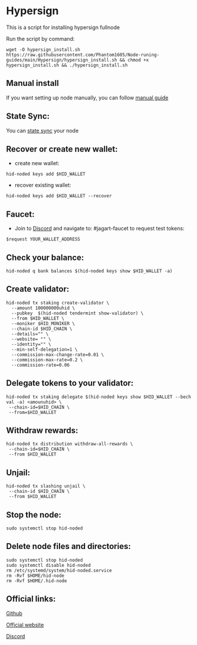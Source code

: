 # Hypersign
This is a script for installing hypersign fullnode

Run the script by command:
```
wget -O hypersign_install.sh https://raw.githubusercontent.com/Phantom1605/Node-runing-guides/main/Hypersign/hypersign_install.sh && chmod +x hypersign_install.sh && ./hypersign_install.sh
```
## Manual install
If you want setting up node manually, you can follow [manual guide](https://github.com/Phantom1605/Node-runing-guides/blob/main/Hypersign/Hypersign-Testnet.md)

## State Sync:
You can [state sync](https://github.com/Phantom1605/Node-runing-guides/blob/main/Hypersign/State-Sync%20for%20Hypersign.md) your node

## Recover or create new wallet:
* create new wallet:
```
hid-noded keys add $HID_WALLET
```
* recover existing wallet:
```
hid-noded keys add $HID_WALLET --recover
```
## Faucet:
* Join to [Discord](https://discord.gg/kYsKnBKj) and navigate to: #jagart-faucet to request test tokens:
```
$request YOUR_WALLET_ADDRESS
```
## Check your balance:
```
hid-noded q bank balances $(hid-noded keys show $HID_WALLET -a)
```
## Create validator:
```
hid-noded tx staking create-validator \
  --amount 100000000uhid \
  --pubkey  $(hid-noded tendermint show-validator) \
  --from $HID_WALLET \
  --moniker $HID_MONIKER \
  --chain-id $HID_CHAIN \
  --details="" \
  --website= "" \
  --identity="" \
  --min-self-delegation=1 \
  --commission-max-change-rate=0.01 \
  --commission-max-rate=0.2 \
  --commission-rate=0.06
  ```
  ## Delegate tokens to your validator:
```
hid-noded tx staking delegate $(hid-noded keys show $HID_WALLET --bech val -a) <amounuhid> \
 --chain-id=$HID_CHAIN \
 --from=$HID_WALLET
```
## Withdraw rewards:
```
hid-noded tx distribution withdraw-all-rewards \
 --chain-id=$HID_CHAIN \
 --from $HID_WALLET
```
## Unjail:
```
hid-noded tx slashing unjail \
 --chain-id $HID_CHAIN \
 --from $HID_WALLET
```
## Stop the node:
```
sudo systemctl stop hid-noded
```
## Delete node files and directories:
```
sudo systemctl stop hid-noded
sudo systemctl disable hid-noded
rm /etc/systemd/system/hid-noded.service
rm -Rvf $HOME/hid-node
rm -Rvf $HOME/.hid-node
```
## Official links:

[Github](https://github.com/hypersign-protocol)

[Official website](https://hypersign.id)

[Discord](https://discord.gg/kYsKnBKj)
